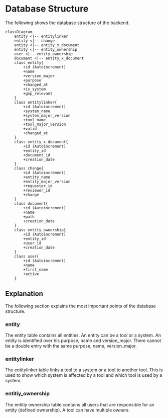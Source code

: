 # Database Structure

The following shows the database structure of the backend. 

```mermaid
classDiagram
    entity <|-- entitylinker
    entity <|-- change
    entity <|-- entity_x_document
    entity <|-- entity_ownership
    user <|-- entity_ownership
    document <|-- entity_x_document
    class entity{
        +id (Autoincrement)
        +name
        +version_major
        +purpose
        +changed_at
        +is_system
        +gmp_relevant
    }
    class entitylinker{
        +id (Autoincrement)
        +system_name
        +system_major_version
        +tool_name
        +tool_major_version
        +valid
        +changed_at
    }
    class entity_x_document{
        +id (Autoincrement)
        +entity_id
        +document_id
        +creation_date
    }
    class change{
        +id (Autoincrement)
        +entity_name
        +entity_major_version
        +requester_id
        +reviewer_id
        +change
    }
    class document{
        +id (Autoincrement)
        +name
        +path
        +creation_date
    }
    class entity_ownership{
        +id (Autoincrement)
        +entity_id
        +user_id
        +creation_date
    }
    class user{
        +id (Autoincrement)
        +name
        +first_name
        +active
    }
```


## Explanation

The following section explains the most important points of the database structure.

### entity

The entity table contains all entities. An entity can be a tool or a system. An entity is identified over his purpose, name and version_major. There cannot be a double entry with the same purpose, name, version_major.

### entitylinker

The entitylinker table links a tool to a system or a tool to another tool. This is used to show which system is affected by a tool and which tool is used by a system.


### entitiy_ownership
The entitiy ownership table contains all users that are responsible for an entity (defined ownership). A tool can have multiple owners. 
